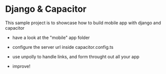 # Django & Capacitor 
This sample project is to showcase how to build mobile app with django and capacitor

- have a look at the "mobile" app folder

- configure the server url inside capacitor.config.ts
- use unpolly to handle links, and form throught out all your app 
- improve!